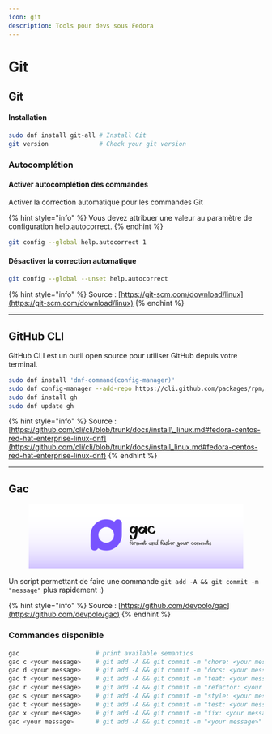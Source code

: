```yaml
---
icon: git
description: Tools pour devs sous Fedora
---
```


# Git

####

## Git

#### Installation

```bash
sudo dnf install git-all # Install Git
git version              # Check your git version
```

### Autocomplétion

#### Activer autocomplétion des commandes

Activer la correction automatique pour les commandes Git

{% hint style="info" %}
Vous devez attribuer une valeur au paramètre de configuration help.autocorrect.
{% endhint %}

```bash
git config --global help.autocorrect 1
```

#### Désactiver la correction automatique

```bash
git config --global --unset help.autocorrect
```

{% hint style="info" %}
Source : [https://git-scm.com/download/linux](https://git-scm.com/download/linux)
{% endhint %}

***

## GitHub CLI

GitHub CLI est un outil open source pour utiliser GitHub depuis votre terminal.

```bash
sudo dnf install 'dnf-command(config-manager)'
sudo dnf config-manager --add-repo https://cli.github.com/packages/rpm/gh-cli.repo
sudo dnf install gh
sudo dnf update gh
```

{% hint style="info" %}
Source : [https://github.com/cli/cli/blob/trunk/docs/install\_linux.md#fedora-centos-red-hat-enterprise-linux-dnf](https://github.com/cli/cli/blob/trunk/docs/install_linux.md#fedora-centos-red-hat-enterprise-linux-dnf)
{% endhint %}

***

## Gac

<figure><img src="../../../../.gitbook/assets/gac.svg" alt="" width="563"><figcaption></figcaption></figure>

Un script permettant de faire une commande `git add -A && git commit -m "message"` plus rapidement :)

{% hint style="info" %}
Source : [https://github.com/devpolo/gac](https://github.com/devpolo/gac)
{% endhint %}

### Commandes disponible

```bash
gac                     # print available semantics
gac c <your message>    # git add -A && git commit -m "chore: <your message>"
gac d <your message>    # git add -A && git commit -m "docs: <your message>"
gac f <your message>    # git add -A && git commit -m "feat: <your message>"
gac r <your message>    # git add -A && git commit -m "refactor: <your message>"
gac s <your message>    # git add -A && git commit -m "style: <your message>"
gac t <your message>    # git add -A && git commit -m "test: <your message>"
gac x <your message>    # git add -A && git commit -m "fix: <your message>"
gac <your message>      # git add -A && git commit -m "<your message>"
```

